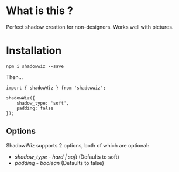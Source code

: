 # What is this ?

Perfect shadow creation for non-designers. Works well with pictures.

# Installation

`npm i shadowwiz --save`

Then...
```
import { shadowWiz } from 'shadowwiz';

shadowWiz({
    shadow_type: 'soft',
    padding: false
});
```


## Options

ShadowWiz supports 2 options, both of which are optional:

* *shadow_type* - _hard | soft_ (Defaults to soft)
* *padding* - _boolean_ (Defaults to false)